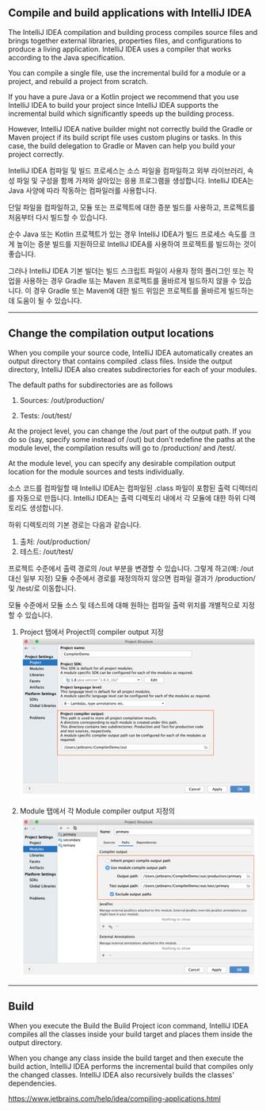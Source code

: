 ## Compile and build applications with IntelliJ IDEA

The IntelliJ IDEA compilation and building process compiles source files and brings together external libraries, properties files, and configurations to produce a living application. IntelliJ IDEA uses a compiler that works according to the Java specification.

You can compile a single file, use the incremental build for a module or a project, and rebuild a project from scratch.

If you have a pure Java or a Kotlin project we recommend that you use IntelliJ IDEA to build your project since IntelliJ IDEA supports the incremental build which significantly speeds up the building process.

However, IntelliJ IDEA native builder might not correctly build the Gradle or Maven project if its build script file uses custom plugins or tasks. In this case, the build delegation to Gradle or Maven can help you build your project correctly.

IntelliJ IDEA 컴파일 및 빌드 프로세스는 소스 파일을 컴파일하고 외부 라이브러리, 속성 파일 및 구성을 함께 가져와 살아있는 응용 프로그램을 생성합니다. IntelliJ IDEA는 Java 사양에 따라 작동하는 컴파일러를 사용합니다.

단일 파일을 컴파일하고, 모듈 또는 프로젝트에 대한 증분 빌드를 사용하고, 프로젝트를 처음부터 다시 빌드할 수 있습니다.

순수 Java 또는 Kotlin 프로젝트가 있는 경우 IntelliJ IDEA가 빌드 프로세스 속도를 크게 높이는 증분 빌드를 지원하므로 IntelliJ IDEA를 사용하여 프로젝트를 빌드하는 것이 좋습니다.

그러나 IntelliJ IDEA 기본 빌더는 빌드 스크립트 파일이 사용자 정의 플러그인 또는 작업을 사용하는 경우 Gradle 또는 Maven 프로젝트를 올바르게 빌드하지 않을 수 있습니다. 이 경우 Gradle 또는 Maven에 대한 빌드 위임은 프로젝트를 올바르게 빌드하는 데 도움이 될 수 있습니다.

---

## Change the compilation output locations
When you compile your source code, IntelliJ IDEA automatically creates an output directory that contains compiled .class files.
Inside the output directory, IntelliJ IDEA also creates subdirectories for each of your modules.

The default paths for subdirectories are as follows
1. Sources: <ProjectFolder>/out/production/<ModuleName>

2. Tests: <ProjectFolder>/out/test/<ModuleName>

At the project level, you can change the <ProjectFolder>/out part of the output path. If you do so (say, specify some <OutputFolder> instead of <ProjectFolder>/out) but don't redefine the paths at the module level, the compilation results will go to <OutputFolder>/production/<ModuleName> and <OutputFolder>/test/<ModuleName>.

At the module level, you can specify any desirable compilation output location for the module sources and tests individually.

소스 코드를 컴파일할 때 IntelliJ IDEA는 컴파일된 .class 파일이 포함된 출력 디렉터리를 자동으로 만듭니다. IntelliJ IDEA는 출력 디렉토리 내에서 각 모듈에 대한 하위 디렉토리도 생성합니다.

하위 디렉토리의 기본 경로는 다음과 같습니다.
1. 출처: /out/production/
2. 테스트: /out/test/

프로젝트 수준에서 출력 경로의 /out 부분을 변경할 수 있습니다. 그렇게 하고(예: /out 대신 일부 지정) 모듈 수준에서 경로를 재정의하지 않으면 컴파일 결과가 /production/ 및 /test/로 이동합니다.

모듈 수준에서 모듈 소스 및 테스트에 대해 원하는 컴파일 출력 위치를 개별적으로 지정할 수 있습니다.

1. Project 탭에서 Project의 compiler output 지정
![image](image/oufOfProject.png)
   

2. Module 탭에서 각 Module compiler output 지정의
![image](image/outOfModules.png)


---

## Build
When you execute the Build the Build Project icon command, IntelliJ IDEA compiles all the classes inside your build target and places them inside the output directory.

When you change any class inside the build target and then execute the build action, IntelliJ IDEA performs the incremental build that compiles only the changed classes. IntelliJ IDEA also recursively builds the classes' dependencies.

https://www.jetbrains.com/help/idea/compiling-applications.html
